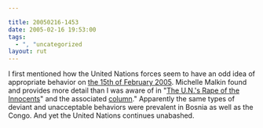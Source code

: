```yaml
---

title: 20050216-1453
date: 2005-02-16 19:53:00
tags:
  - ", "uncategorized
layout: rut
---
```


I first mentioned how the United Nations forces
seem to have an odd idea of appropriate behavior on <a href="http://www.schierer.org/~luke/log/view.php?date=20050215-1050">the
15th of February 2005</a>.  Michelle Malkin found
and provides more detail than I was aware of in "<a href="http://michellemalkin.com/archives/001530.htm">The
U.N.'s Rape of the Innocents</a>" and the associated <a href="http://www.townhall.com/columnists/michellemalkin/mm20050216.shtml">column</a>."
Apparently the same types of deviant and unacceptable behaviors
were prevalent in Bosnia as well as the Congo.  And yet the United
Nations continues unabashed.

